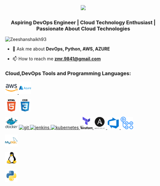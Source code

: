 
<h1 align="center">
    <img src="https://readme-typing-svg.herokuapp.com/?font=Righteous&size=35&center=true&vCenter=true&width=500&height=70&duration=4000&lines=Hi+There!+👋;+I'm+Zeeshan+Shaikh!;" />
</h1>
<div align="left">
<h3 align="center">Aspiring DevOps Engineer | Cloud Technology Enthusiast | Passionate About Cloud Technologies</h3>
<p align="left"> <img src="https://komarev.com/ghpvc/?username=Zeeshanshaikh93&label=Profile%20views&color=1a9338&style=flat" alt="Zeeshanshaikh93" /> </p>

- 💬 Ask me about **DevOps, Python, AWS, AZURE**

- 📫 How to reach me **zmr.9841@gmail.com**

<h3 align="left">Cloud,DevOps Tools and Programming Languages:</h3>
<p align="left"> <a href="https://aws.amazon.com" target="_blank" rel="noreferrer"> <img src="https://raw.githubusercontent.com/devicons/devicon/master/icons/amazonwebservices/amazonwebservices-original-wordmark.svg" alt="aws" width="40" height="40"/> </a> <a href="https://learn.microsoft.com/en-us/azure/?product=popular"> <img src="https://github.com/devicons/devicon/blob/master/icons/azure/azure-original-wordmark.svg" alt="Azure" width="40" height="40"/> </a> </p>
<p <a href="https://www.w3.org/html/" target="_blank" rel="noreferrer"> <img src="https://raw.githubusercontent.com/devicons/devicon/master/icons/html5/html5-original-wordmark.svg" alt="html5" width="40" height="40"/> </a> <a href="https://www.w3schools.com/css/" target="_blank" rel="noreferrer"> <img src="https://raw.githubusercontent.com/devicons/devicon/master/icons/css3/css3-original-wordmark.svg" alt="css3" width="40" height="40"/> </a> </p>
<p <a href="https://www.docker.com/" target="_blank" rel="noreferrer"> <img src="https://raw.githubusercontent.com/devicons/devicon/master/icons/docker/docker-original-wordmark.svg" alt="docker" width="40" height="40"/> </a> <a href="https://git-scm.com/" target="_blank" rel="noreferrer"> <img src="https://www.vectorlogo.zone/logos/git-scm/git-scm-icon.svg" alt="git" width="40" height="40"/> </a>   
<a href="https://www.jenkins.io" target="_blank" rel="noreferrer"> <img src="https://www.vectorlogo.zone/logos/jenkins/jenkins-icon.svg" alt="jenkins" width="40" height="40"/> </a> 
<a href="https://kubernetes.io" target="_blank" rel="noreferrer"> <img src="https://www.vectorlogo.zone/logos/kubernetes/kubernetes-icon.svg" alt="kubernetes" width="40" height="40"/> </a>
<a href="https://developer.hashicorp.com/terraform/docs" target="_blank" rel="noreferrer"> <img src="https://github.com/devicons/devicon/blob/master/icons/terraform/terraform-original-wordmark.svg" alt="terraform" width="40" height="40"/> </a> 
<a href="https://docs.ansible.com/" target="_blank" rel="noreferrer"> <img src="https://github.com/devicons/devicon/blob/master/icons/ansible/ansible-original-wordmark.svg" alt="ansible" width="40" height="40"/> </a> 
<a href="https://learn.microsoft.com/en-us/azure/devops/?view=azure-devops" target="_blank" rel="noreferrer"> <img src="https://github.com/devicons/devicon/blob/master/icons/azuredevops/azuredevops-plain.svg" alt="azuredevops" width="40" height="40"/> </a>
<a href="https://github.com/features/actions" target="_blank" rel="noreferrer"> <img src="https://github.com/devicons/devicon/blob/master/icons/githubactions/githubactions-plain.svg" alt="githubactions" width="40" height="40"/> </a> </p>
<p <a href="https://www.mysql.com/" target="_blank" rel="noreferrer"> <img src="https://raw.githubusercontent.com/devicons/devicon/master/icons/mysql/mysql-original-wordmark.svg" alt="mysql" width="40" height="40"/> </a> </p> 
<p <a href="https://www.linux.org/" target="_blank" rel="noreferrer"> <img src="https://raw.githubusercontent.com/devicons/devicon/master/icons/linux/linux-original.svg" alt="linux" width="40" height="40"/> </a> </p>
<p <a href="https://www.python.org" target="_blank" rel="noreferrer"> <img src="https://raw.githubusercontent.com/devicons/devicon/master/icons/python/python-original.svg" alt="python" width="40" height="40"/> </a> </p>
